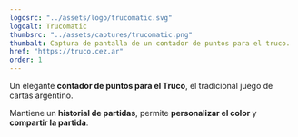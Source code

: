 ```yaml
---
logosrc: "../assets/logo/trucomatic.svg"
logoalt: Trucomatic
thumbsrc: "../assets/captures/trucomatic.png"
thumbalt: Captura de pantalla de un contador de puntos para el truco.
href: "https://truco.cez.ar"
order: 1
---
```


Un elegante **contador de puntos para el Truco**, el tradicional juego de cartas argentino.

Mantiene un **historial de partidas**, permite **personalizar el color** y **compartir la partida**.
